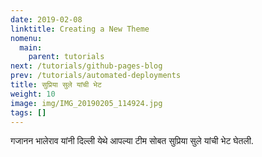 ```yaml
---
date: 2019-02-08
linktitle: Creating a New Theme
nomenu:
  main:
    parent: tutorials
next: /tutorials/github-pages-blog
prev: /tutorials/automated-deployments
title: सुप्रिया सुले यांची भेट
weight: 10
image: img/IMG_20190205_114924.jpg
tags: []
---
```


गजानन भालेराव यांनी दिल्ली येथे आपल्या टीम सोबत सुप्रिया सुले यांची भेट घेतली. 